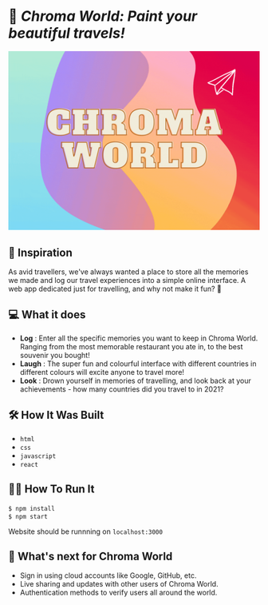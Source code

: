 # 🛫 *Chroma World: Paint your beautiful travels!*

[![Thumbnail](https://raw.githubusercontent.com/chuahxinyu/maphacks2021/main/src/components/images/Chroma%20World%20copy.gif)](https://devpost.com/software/travel-in-colours)

## 🧠 **Inspiration**
As avid travellers, we've always wanted a place to store all the memories we made and log our travel experiences into a simple online interface. A web app dedicated just for travelling, and why not make it fun? 🌈

## 💻 What it does
* **Log** : Enter all the specific memories you want to keep in Chroma World. Ranging from the most memorable restaurant you ate in, to the best souvenir you bought!
* **Laugh** : The super fun and colourful interface with different countries in different colours will excite anyone to travel more!
* **Look** : Drown yourself in memories of travelling, and look back at your achievements - how many countries did you travel to in 2021?

## 🛠 **How It Was Built**
* `html`
* `css`
* `javascript`
* `react`

## 🏃🏻 **How To Run It**
```
$ npm install
$ npm start
```
Website should be runnning on ```localhost:3000```

## 📅 **What's next for Chroma World**
* Sign in using cloud accounts like Google, GitHub, etc.
* Live sharing and updates with other users of Chroma World.
* Authentication methods to verify users all around the world.
